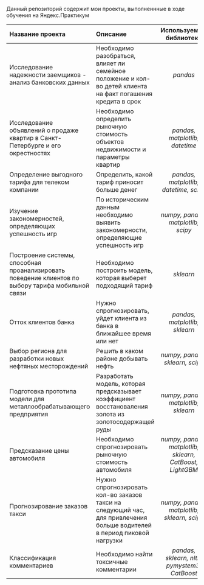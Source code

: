 Данный репозиторий содержит мои проекты, выполненнные в ходе обучения на Яндекс.Практикум

|**Название проекта**|   **Описание**                |**Используемые библиотеки**|
|:-------------------|:-------------------------------| :------------------------:|
|Исследование надежности заемщиков - анализ банковских данных|Необходимо разобраться, влияет ли семейное положение и кол-во детей клиента на факт погашения кредита в срок|*pandas*|
|Исследование объявлений о продаже квартир в Санкт-Петербурге и его окрестностях|Необходимо определить рыночную стоимость объектов недвижимости и параметры квартир| *pandas, matplotlib, datetime*|
|Определение выгодного тарифа для телеком компании|Определить, какой тариф приносит больше денег|*pandas, matplotlib, datetime, scipy*|
|Изучение закономерностей, определяющих успешность игр|По историческим данным необходимо выявить закономерности, определяющие успешность игр|*numpy, pandas, matplotlib, scipy*|
|Построение системы, способная проанализировать поведение клиентов по выбору тарифа мобильной связи|Необходимо построить модель, которая выберет подходящий тариф|*sklearn*|
|Отток клиентов банка|Нужно спрогнозировать, уйдет клиента из банка в ближайшее время или нет|*pandas, matplotlib, sklearn*|
|Выбор региона для разработки новых нефтяных месторождений|Решить в каком районе добывать нефть|*numpy, pandas, sklearn, scipy*|
|Подготовка прототипа модели для металлообрабатывающего предприятия|Разработать модель, которая предсказывает коэффициент восстановаления золота из золотосодержащей руды|*numpy, pandas, matplotlib, sklearn*|
|Предсказание цены автомобиля|Необходимо спрогнозировать рыночную стоимость автомобиля|*numpy, pandas, matplotlib, sklearn, CatBoost, LightGBM*|
|Прогнозирование заказов такси|Нужно спрогнозировать кол-во заказов такси на следующий час, для привлечения больше водителей в период пиковой нагрузки|*numpy, pandas, matplotlib, sklearn, scipy*|
|Классификация комментариев|Необходимо найти токсичные комментарии|*pandas, sklearn, nltk, pymystem3, CatBoost*|
